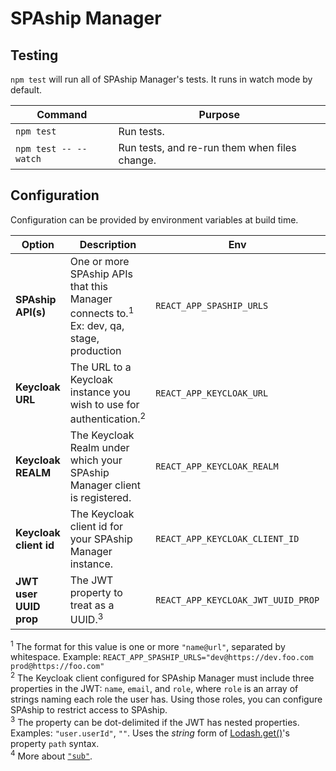 # SPAship Manager

## Testing

`npm test` will run all of SPAship Manager's tests. It runs in watch mode by default.

| Command               | Purpose                                       |
| --------------------- | --------------------------------------------- |
| `npm test`            | Run tests.                                    |
| `npm test -- --watch` | Run tests, and re-run them when files change. |

## Configuration

Configuration can be provided by environment variables at build time.

| Option                 | Description                                                                                        | Env                                | Default                         |
| ---------------------- | -------------------------------------------------------------------------------------------------- | ---------------------------------- | ------------------------------- |
| **SPAship API(s)**     | One or more SPAship APIs that this Manager connects to.<sup>1</sup> Ex: dev, qa, stage, production | `REACT_APP_SPASHIP_URLS`           | `"local@http://localhost:8008"` |
| **Keycloak URL**       | The URL to a Keycloak instance you wish to use for authentication.<sup>2</sup>                     | `REACT_APP_KEYCLOAK_URL`           | none                            |
| **Keycloak REALM**     | The Keycloak Realm under which your SPAship Manager client is registered.                          | `REACT_APP_KEYCLOAK_REALM`         | none                            |
| **Keycloak client id** | The Keycloak client id for your SPAship Manager instance.                                          | `REACT_APP_KEYCLOAK_CLIENT_ID`     | none                            |
| **JWT user UUID prop** | The JWT property to treat as a UUID.<sup>3</sup>                                                   | `REACT_APP_KEYCLOAK_JWT_UUID_PROP` | `"sub"` <sup>4</sup>            |

<sup>1</sup> The format for this value is one or more `"name@url"`, separated by whitespace. Example: `REACT_APP_SPASHIP_URLS="dev@https://dev.foo.com prod@https://foo.com"`
<br><sup>2</sup> The Keycloak client configured for SPAship Manager must include three properties in the JWT: `name`, `email`, and `role`, where `role` is an array of strings naming each role the user has. Using those roles, you can configure SPAship to restrict access to SPAship.
<br><sup>3</sup> The property can be dot-delimited if the JWT has nested properties. Examples: `"user.userId"`, `""`. Uses the _string_ form of [Lodash.get()][lodash-get]'s property `path` syntax.
<br><sup>4</sup> More about [`"sub"`][jwt-sub].

[lodash-get]: https://lodash.com/docs/4.17.15#get
[jwt-sub]: https://tools.ietf.org/html/rfc7519#section-4.1.2
